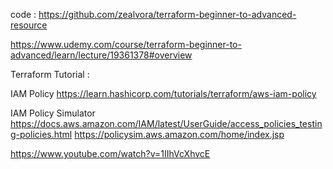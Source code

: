 
code :
https://github.com/zealvora/terraform-beginner-to-advanced-resource

https://www.udemy.com/course/terraform-beginner-to-advanced/learn/lecture/19361378#overview


Terraform Tutorial :

IAM Policy
https://learn.hashicorp.com/tutorials/terraform/aws-iam-policy


IAM Policy Simulator
https://docs.aws.amazon.com/IAM/latest/UserGuide/access_policies_testing-policies.html
https://policysim.aws.amazon.com/home/index.jsp

https://www.youtube.com/watch?v=1IIhVcXhvcE